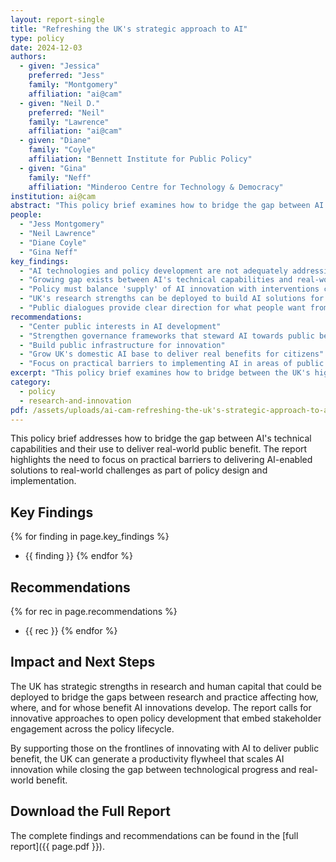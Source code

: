 ```yaml
---
layout: report-single
title: "Refreshing the UK's strategic approach to AI"
type: policy
date: 2024-12-03
authors:
  - given: "Jessica"
    preferred: "Jess"
    family: "Montgomery"
    affiliation: "ai@cam"
  - given: "Neil D."
    preferred: "Neil"
    family: "Lawrence"
    affiliation: "ai@cam"
  - given: "Diane"
    family: "Coyle"
    affiliation: "Bennett Institute for Public Policy"
  - given: "Gina"
    family: "Neff"
    affiliation: "Minderoo Centre for Technology & Democracy"
institution: ai@cam
abstract: "This policy brief examines how to bridge the gap between AI's technical capabilities and real-world public benefit. Through analysis of current policy approaches and stakeholder engagement, the report outlines recommendations for centering social needs in AI development and deployment while building effective governance frameworks."
people:
  - "Jess Montgomery"
  - "Neil Lawrence"
  - "Diane Coyle"
  - "Gina Neff"
key_findings:
  - "AI technologies and policy development are not adequately addressing social needs"
  - "Growing gap exists between AI's technical capabilities and real-world benefit delivery"
  - "Policy must balance 'supply' of AI innovation with interventions centered on 'demand'"
  - "UK's research strengths can be deployed to build AI solutions for real-world challenges"
  - "Public dialogues provide clear direction for what people want from AI technologies"
recommendations:
  - "Center public interests in AI development"
  - "Strengthen governance frameworks that steward AI towards public benefit"
  - "Build public infrastructure for innovation"
  - "Grow UK's domestic AI base to deliver real benefits for citizens"
  - "Focus on practical barriers to implementing AI in areas of public interest"
excerpt: "This policy brief examines how to bridge between the UK's high-level policy ambitions for AI and the development and implementation of technologies and policy frameworks that can deliver on those ambitions."
category:
  - policy
  - research-and-innovation
pdf: /assets/uploads/ai-cam-refreshing-the-uk's-strategic-approach-to-ai.pdf
---
```


This policy brief addresses how to bridge the gap between AI's technical capabilities and their use to deliver real-world public benefit. The report highlights the need to focus on practical barriers to delivering AI-enabled solutions to real-world challenges as part of policy design and implementation.

## Key Findings

{% for finding in page.key_findings %}
- {{ finding }}
{% endfor %}

## Recommendations

{% for rec in page.recommendations %}
- {{ rec }}
{% endfor %}

## Impact and Next Steps

The UK has strategic strengths in research and human capital that could be deployed to bridge the gaps between research and practice affecting how, where, and for whose benefit AI innovations develop. The report calls for innovative approaches to open policy development that embed stakeholder engagement across the policy lifecycle.

By supporting those on the frontlines of innovating with AI to deliver public benefit, the UK can generate a productivity flywheel that scales AI innovation while closing the gap between technological progress and real-world benefit.

## Download the Full Report

The complete findings and recommendations can be found in the [full report]({{ page.pdf }}). 